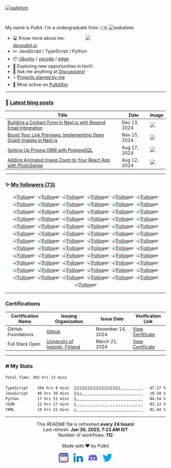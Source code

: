 [![pulkitxm](https://utfs.io/f/fAg0SbN5tYMawKGr0YTf0H1JXoMj5DTdB38FOVscE2yeUhwa)](https://www.holopin.io/@pulkitxm)

<br/>
 
My name is Pulkit. I'm a undergraduate from 🇮🇳 ![wakatime](https://visitor-badge.laobi.icu/badge?page_id=pulkitxm.pulkitxm&)

<img align="right" width="50%" src="https://github-readme-stats.vercel.app/api?username=pulkitxm&count_private=true&show_icons=true&theme=react&rank_icon=github&border_radius=10">

- :computer: Know more about me: [devpulkit.in](https://www.devpulkit.in/)
- :pencil2: JavaScript / TypeScript / Python
- :package: [Ubuntu](https://ubuntu.com/) / [vscode](https://code.visualstudio.com) / [edge](https://www.microsoft.com/en-us/edge)
- :seedling: Exploring new opportunities in tech!
- :thought_balloon: Ask me anything at [Discussions](https://github.com/pulkitxm/pulkitxm/discussions/new/choose)!
- :star: [Projects starred by me](https://github.com/Pulkitxm?tab=stars)
- :pushpin: Most active on [PulkitXm](https://github.com/pulkitxm)

---

### :pencil: [Latest blog posts](https://blogs.devpulkit.in)

<!--START_SECTION:blog-posts-->
| Title | Date | Image |
| ----- | ---- | ----- |
| [Building a Contact Form in Next.js with Resend Email Integration](https://blogs.devpulkit.in/emails-with-resend) | Dec 13, 2024 | <img src="https://cdn.hashnode.com/res/hashnode/image/upload/v1734081142688/30bd0035-ff2e-4a94-a3f3-5549231565e4.jpeg?w=300&h=157&fit=crop&crop=entropy&auto=compress,format&format=webp"  />
| [Boost Your Link Previews: Implementing Open Graph Images in Next.js](https://blogs.devpulkit.in/open-graph-images-in-nextjs) | Nov 15, 2024 | <img src="https://cdn.hashnode.com/res/hashnode/image/upload/v1731658433998/70bdbb5d-1123-478d-b35a-316169ce5615.png?w=300&h=157&fit=crop&crop=entropy&auto=compress,format&format=webp"  />
| [Setting Up Prisma ORM with PostgreSQL](https://blogs.devpulkit.in/setting-up-prisma-orm-with-postgresql) | Aug 17, 2024 | <img src="https://cdn.hashnode.com/res/hashnode/image/upload/v1734016058521/1d653d70-3204-40fa-9272-58298cd8e663.webp?w=300&h=157&fit=crop&crop=entropy&auto=compress,format&format=webp"  />
| [Adding Animated Image Zoom to Your React App with PhotoSwipe](https://blogs.devpulkit.in/react-image-gallery-with-photoswipe) | Aug 12, 2024 | <img src="https://cdn.hashnode.com/res/hashnode/image/upload/v1723050714944/ecb7f6c0-7151-4ce1-9c57-08c47e2a6625.jpeg?w=300&h=157&fit=crop&crop=entropy&auto=compress,format&format=webp"  />
<!--END_SECTION:blog-posts-->

---

<!--START_SECTION:top-followers-heading-->

### :sparkles: [My followers (73)](https://github.com/Pulkitxm?tab=followers)

<!--End_SECTION:top-followers-heading-->

<!--START_SECTION:top-followers-->
<div style="display: flex; justify-content: center; flex-wrap: wrap;"><a href="https://github.com/AakashGujar" target="_blank"><img src="https://avatars.githubusercontent.com/u/109903705?v=4" alt="Follower" width="50" height="50" style="border-radius: 50%; margin: 3px;"/></a>
<a href="https://github.com/Aarushi-bhatia" target="_blank"><img src="https://avatars.githubusercontent.com/u/145634342?v=4" alt="Follower" width="50" height="50" style="border-radius: 50%; margin: 3px;"/></a>
<a href="https://github.com/aashutosh004" target="_blank"><img src="https://avatars.githubusercontent.com/u/152780762?v=4" alt="Follower" width="50" height="50" style="border-radius: 50%; margin: 3px;"/></a>
<a href="https://github.com/AayushKarwa" target="_blank"><img src="https://avatars.githubusercontent.com/u/89857864?v=4" alt="Follower" width="50" height="50" style="border-radius: 50%; margin: 3px;"/></a>
<a href="https://github.com/Abhishek-B-R" target="_blank"><img src="https://avatars.githubusercontent.com/u/171951043?v=4" alt="Follower" width="50" height="50" style="border-radius: 50%; margin: 3px;"/></a>
<a href="https://github.com/AbinashC2" target="_blank"><img src="https://avatars.githubusercontent.com/u/132013987?v=4" alt="Follower" width="50" height="50" style="border-radius: 50%; margin: 3px;"/></a>
<a href="https://github.com/adedolapoadegboye" target="_blank"><img src="https://avatars.githubusercontent.com/u/79329667?v=4" alt="Follower" width="50" height="50" style="border-radius: 50%; margin: 3px;"/></a>
<a href="https://github.com/aditya-agarwal2003" target="_blank"><img src="https://avatars.githubusercontent.com/u/111106895?v=4" alt="Follower" width="50" height="50" style="border-radius: 50%; margin: 3px;"/></a>
<a href="https://github.com/agayushh" target="_blank"><img src="https://avatars.githubusercontent.com/u/126490041?v=4" alt="Follower" width="50" height="50" style="border-radius: 50%; margin: 3px;"/></a>
<a href="https://github.com/ahmadsalahuddeen" target="_blank"><img src="https://avatars.githubusercontent.com/u/71287508?v=4" alt="Follower" width="50" height="50" style="border-radius: 50%; margin: 3px;"/></a>
<a href="https://github.com/AI0228" target="_blank"><img src="https://avatars.githubusercontent.com/u/145859755?v=4" alt="Follower" width="50" height="50" style="border-radius: 50%; margin: 3px;"/></a>
<a href="https://github.com/Anujmishra2005" target="_blank"><img src="https://avatars.githubusercontent.com/u/72244992?v=4" alt="Follower" width="50" height="50" style="border-radius: 50%; margin: 3px;"/></a>
<a href="https://github.com/ArielMAJ" target="_blank"><img src="https://avatars.githubusercontent.com/u/69123486?v=4" alt="Follower" width="50" height="50" style="border-radius: 50%; margin: 3px;"/></a>
<a href="https://github.com/Arnab2002Pal" target="_blank"><img src="https://avatars.githubusercontent.com/u/101279242?v=4" alt="Follower" width="50" height="50" style="border-radius: 50%; margin: 3px;"/></a>
<a href="https://github.com/azra316" target="_blank"><img src="https://avatars.githubusercontent.com/u/139526226?v=4" alt="Follower" width="50" height="50" style="border-radius: 50%; margin: 3px;"/></a>
<a href="https://github.com/best-journey" target="_blank"><img src="https://avatars.githubusercontent.com/u/144888274?v=4" alt="Follower" width="50" height="50" style="border-radius: 50%; margin: 3px;"/></a>
<a href="https://github.com/BionStt" target="_blank"><img src="https://avatars.githubusercontent.com/u/43228630?v=4" alt="Follower" width="50" height="50" style="border-radius: 50%; margin: 3px;"/></a>
<a href="https://github.com/Bulbuccus" target="_blank"><img src="https://avatars.githubusercontent.com/u/153486220?v=4" alt="Follower" width="50" height="50" style="border-radius: 50%; margin: 3px;"/></a>
<a href="https://github.com/ch-stya" target="_blank"><img src="https://avatars.githubusercontent.com/u/192712419?v=4" alt="Follower" width="50" height="50" style="border-radius: 50%; margin: 3px;"/></a>
<a href="https://github.com/davidfgomes" target="_blank"><img src="https://avatars.githubusercontent.com/u/132530609?v=4" alt="Follower" width="50" height="50" style="border-radius: 50%; margin: 3px;"/></a>
<a href="https://github.com/Deb0071" target="_blank"><img src="https://avatars.githubusercontent.com/u/123491673?v=4" alt="Follower" width="50" height="50" style="border-radius: 50%; margin: 3px;"/></a>
<a href="https://github.com/devpulkitt" target="_blank"><img src="https://avatars.githubusercontent.com/u/191749786?v=4" alt="Follower" width="50" height="50" style="border-radius: 50%; margin: 3px;"/></a>
<a href="https://github.com/divA2805" target="_blank"><img src="https://avatars.githubusercontent.com/u/158808168?v=4" alt="Follower" width="50" height="50" style="border-radius: 50%; margin: 3px;"/></a>
<a href="https://github.com/Faisal786111" target="_blank"><img src="https://avatars.githubusercontent.com/u/124188437?v=4" alt="Follower" width="50" height="50" style="border-radius: 50%; margin: 3px;"/></a>
<a href="https://github.com/GauravKesh" target="_blank"><img src="https://avatars.githubusercontent.com/u/98611148?v=4" alt="Follower" width="50" height="50" style="border-radius: 50%; margin: 3px;"/></a>
<a href="https://github.com/gbowne1" target="_blank"><img src="https://avatars.githubusercontent.com/u/47549872?v=4" alt="Follower" width="50" height="50" style="border-radius: 50%; margin: 3px;"/></a>
<a href="https://github.com/GUARDIANSOFCODE" target="_blank"><img src="https://avatars.githubusercontent.com/u/160457369?v=4" alt="Follower" width="50" height="50" style="border-radius: 50%; margin: 3px;"/></a>
<a href="https://github.com/harshitduttshukla" target="_blank"><img src="https://avatars.githubusercontent.com/u/148779601?v=4" alt="Follower" width="50" height="50" style="border-radius: 50%; margin: 3px;"/></a>
<a href="https://github.com/harshsoni003" target="_blank"><img src="https://avatars.githubusercontent.com/u/155532861?v=4" alt="Follower" width="50" height="50" style="border-radius: 50%; margin: 3px;"/></a>
<a href="https://github.com/Heismanish" target="_blank"><img src="https://avatars.githubusercontent.com/u/92051445?v=4" alt="Follower" width="50" height="50" style="border-radius: 50%; margin: 3px;"/></a>
<a href="https://github.com/Het-Rasadiya" target="_blank"><img src="https://avatars.githubusercontent.com/u/118646018?v=4" alt="Follower" width="50" height="50" style="border-radius: 50%; margin: 3px;"/></a>
<a href="https://github.com/IDouble" target="_blank"><img src="https://avatars.githubusercontent.com/u/18186995?v=4" alt="Follower" width="50" height="50" style="border-radius: 50%; margin: 3px;"/></a>
<a href="https://github.com/irohandev" target="_blank"><img src="https://avatars.githubusercontent.com/u/108291771?v=4" alt="Follower" width="50" height="50" style="border-radius: 50%; margin: 3px;"/></a>
<a href="https://github.com/ishaan1995" target="_blank"><img src="https://avatars.githubusercontent.com/u/12032343?v=4" alt="Follower" width="50" height="50" style="border-radius: 50%; margin: 3px;"/></a>
<a href="https://github.com/Jatin4224" target="_blank"><img src="https://avatars.githubusercontent.com/u/93386551?v=4" alt="Follower" width="50" height="50" style="border-radius: 50%; margin: 3px;"/></a>
<a href="https://github.com/kanakOS01" target="_blank"><img src="https://avatars.githubusercontent.com/u/114474953?v=4" alt="Follower" width="50" height="50" style="border-radius: 50%; margin: 3px;"/></a>
<a href="https://github.com/KunalNasa" target="_blank"><img src="https://avatars.githubusercontent.com/u/111643119?v=4" alt="Follower" width="50" height="50" style="border-radius: 50%; margin: 3px;"/></a>
<a href="https://github.com/kxitika" target="_blank"><img src="https://avatars.githubusercontent.com/u/163126463?v=4" alt="Follower" width="50" height="50" style="border-radius: 50%; margin: 3px;"/></a>
<a href="https://github.com/LakshayxBansal" target="_blank"><img src="https://avatars.githubusercontent.com/u/163767683?v=4" alt="Follower" width="50" height="50" style="border-radius: 50%; margin: 3px;"/></a>
<a href="https://github.com/LefterisXefteris" target="_blank"><img src="https://avatars.githubusercontent.com/u/136985982?v=4" alt="Follower" width="50" height="50" style="border-radius: 50%; margin: 3px;"/></a>
<a href="https://github.com/Manas-thakur" target="_blank"><img src="https://avatars.githubusercontent.com/u/94138492?v=4" alt="Follower" width="50" height="50" style="border-radius: 50%; margin: 3px;"/></a>
<a href="https://github.com/mebremame" target="_blank"><img src="https://avatars.githubusercontent.com/u/165416120?v=4" alt="Follower" width="50" height="50" style="border-radius: 50%; margin: 3px;"/></a>
<a href="https://github.com/mohit-100" target="_blank"><img src="https://avatars.githubusercontent.com/u/142308041?v=4" alt="Follower" width="50" height="50" style="border-radius: 50%; margin: 3px;"/></a>
<a href="https://github.com/moyezr" target="_blank"><img src="https://avatars.githubusercontent.com/u/83092503?v=4" alt="Follower" width="50" height="50" style="border-radius: 50%; margin: 3px;"/></a>
<a href="https://github.com/mustafacagri" target="_blank"><img src="https://avatars.githubusercontent.com/u/7488394?v=4" alt="Follower" width="50" height="50" style="border-radius: 50%; margin: 3px;"/></a>
<a href="https://github.com/namannn04" target="_blank"><img src="https://avatars.githubusercontent.com/u/146120647?v=4" alt="Follower" width="50" height="50" style="border-radius: 50%; margin: 3px;"/></a>
<a href="https://github.com/Narender01" target="_blank"><img src="https://avatars.githubusercontent.com/u/86468988?v=4" alt="Follower" width="50" height="50" style="border-radius: 50%; margin: 3px;"/></a>
<a href="https://github.com/nitinsai2612" target="_blank"><img src="https://avatars.githubusercontent.com/u/118629622?v=4" alt="Follower" width="50" height="50" style="border-radius: 50%; margin: 3px;"/></a>
<a href="https://github.com/OfficialCodeVoyage" target="_blank"><img src="https://avatars.githubusercontent.com/u/72575602?v=4" alt="Follower" width="50" height="50" style="border-radius: 50%; margin: 3px;"/></a>
<a href="https://github.com/pandeyankur1324" target="_blank"><img src="https://avatars.githubusercontent.com/u/97225708?v=4" alt="Follower" width="50" height="50" style="border-radius: 50%; margin: 3px;"/></a>
<a href="https://github.com/pulkitxm2" target="_blank"><img src="https://avatars.githubusercontent.com/u/129366644?v=4" alt="Follower" width="50" height="50" style="border-radius: 50%; margin: 3px;"/></a>
<a href="https://github.com/RahulDadhich26" target="_blank"><img src="https://avatars.githubusercontent.com/u/111578507?v=4" alt="Follower" width="50" height="50" style="border-radius: 50%; margin: 3px;"/></a>
<a href="https://github.com/RJ8084" target="_blank"><img src="https://avatars.githubusercontent.com/u/146812036?v=4" alt="Follower" width="50" height="50" style="border-radius: 50%; margin: 3px;"/></a>
<a href="https://github.com/ronit-1404" target="_blank"><img src="https://avatars.githubusercontent.com/u/88834510?v=4" alt="Follower" width="50" height="50" style="border-radius: 50%; margin: 3px;"/></a>
<a href="https://github.com/rr3s1" target="_blank"><img src="https://avatars.githubusercontent.com/u/75430531?v=4" alt="Follower" width="50" height="50" style="border-radius: 50%; margin: 3px;"/></a>
<a href="https://github.com/SadmanYasar" target="_blank"><img src="https://avatars.githubusercontent.com/u/67522140?v=4" alt="Follower" width="50" height="50" style="border-radius: 50%; margin: 3px;"/></a>
<a href="https://github.com/Sameer103" target="_blank"><img src="https://avatars.githubusercontent.com/u/79912125?v=4" alt="Follower" width="50" height="50" style="border-radius: 50%; margin: 3px;"/></a>
<a href="https://github.com/scorpionkinganukis" target="_blank"><img src="https://avatars.githubusercontent.com/u/81745188?v=4" alt="Follower" width="50" height="50" style="border-radius: 50%; margin: 3px;"/></a>
<a href="https://github.com/shashank30082004" target="_blank"><img src="https://avatars.githubusercontent.com/u/140587990?v=4" alt="Follower" width="50" height="50" style="border-radius: 50%; margin: 3px;"/></a>
<a href="https://github.com/ShashankRampardos" target="_blank"><img src="https://avatars.githubusercontent.com/u/66352865?v=4" alt="Follower" width="50" height="50" style="border-radius: 50%; margin: 3px;"/></a>
<a href="https://github.com/shivamsaklani" target="_blank"><img src="https://avatars.githubusercontent.com/u/86798314?v=4" alt="Follower" width="50" height="50" style="border-radius: 50%; margin: 3px;"/></a>
<a href="https://github.com/smitjiwani" target="_blank"><img src="https://avatars.githubusercontent.com/u/78549024?v=4" alt="Follower" width="50" height="50" style="border-radius: 50%; margin: 3px;"/></a>
<a href="https://github.com/Some1Uknow" target="_blank"><img src="https://avatars.githubusercontent.com/u/130275024?v=4" alt="Follower" width="50" height="50" style="border-radius: 50%; margin: 3px;"/></a>
<a href="https://github.com/SrijaVuppala295" target="_blank"><img src="https://avatars.githubusercontent.com/u/140592148?v=4" alt="Follower" width="50" height="50" style="border-radius: 50%; margin: 3px;"/></a>
<a href="https://github.com/standardgalactic" target="_blank"><img src="https://avatars.githubusercontent.com/u/43516554?v=4" alt="Follower" width="50" height="50" style="border-radius: 50%; margin: 3px;"/></a>
<a href="https://github.com/umangPokhriyall" target="_blank"><img src="https://avatars.githubusercontent.com/u/151832630?v=4" alt="Follower" width="50" height="50" style="border-radius: 50%; margin: 3px;"/></a>
<a href="https://github.com/UrCode-Buddy" target="_blank"><img src="https://avatars.githubusercontent.com/u/136894128?v=4" alt="Follower" width="50" height="50" style="border-radius: 50%; margin: 3px;"/></a>
<a href="https://github.com/uurbanbuddha" target="_blank"><img src="https://avatars.githubusercontent.com/u/126100574?v=4" alt="Follower" width="50" height="50" style="border-radius: 50%; margin: 3px;"/></a>
<a href="https://github.com/vibhorjoshi" target="_blank"><img src="https://avatars.githubusercontent.com/u/105739194?v=4" alt="Follower" width="50" height="50" style="border-radius: 50%; margin: 3px;"/></a>
<a href="https://github.com/Vivek09Chahal" target="_blank"><img src="https://avatars.githubusercontent.com/u/103368320?v=4" alt="Follower" width="50" height="50" style="border-radius: 50%; margin: 3px;"/></a>
<a href="https://github.com/warmice71" target="_blank"><img src="https://avatars.githubusercontent.com/u/136490321?v=4" alt="Follower" width="50" height="50" style="border-radius: 50%; margin: 3px;"/></a>
<a href="https://github.com/XiaomingX" target="_blank"><img src="https://avatars.githubusercontent.com/u/5387930?v=4" alt="Follower" width="50" height="50" style="border-radius: 50%; margin: 3px;"/></a>
<a href="https://github.com/yashdhawane" target="_blank"><img src="https://avatars.githubusercontent.com/u/40862348?v=4" alt="Follower" width="50" height="50" style="border-radius: 50%; margin: 3px;"/></a></div>
<!--END_SECTION:top-followers-->

---

### Certifications


| Certification Name | Issuing Organization                                          | Issue Date        | Verification Link                                                                                        |
| ------------------ | ------------------------------------------------------------- | ----------------- | -------------------------------------------------------------------------------------------------------- |
| GitHub Foundations | [Github](https://www.credly.com/org/github)                   | November 14, 2024 | [View Certificate](https://www.credly.com/badges/0d980c06-511c-4e3d-a9a7-9973688b34ad)                   |
| Full Stack Open    | [University of helsinki, Finland](https://www.helsinki.fi/en) | March 21, 2024    | [View Certificate](https://github.com/Pulkitxm/fullstackopen/blob/main/Certificates/Pulkit%20Pulkit.pdf) |

---

<h3 align="left">🔥   My Stats</h3>
<!--START_SECTION:waka-->

```txt
Total Time: 393 hrs 13 mins

TypeScript    264 hrs 8 mins  ⣿⣿⣿⣿⣿⣿⣿⣿⣿⣿⣿⣿⣿⣿⣿⣿⣷⣀⣀⣀⣀⣀⣀⣀⣀   67.17 %
JavaScript    40 hrs 39 mins  ⣿⣿⣶⣀⣀⣀⣀⣀⣀⣀⣀⣀⣀⣀⣀⣀⣀⣀⣀⣀⣀⣀⣀⣀⣀   10.34 %
Python        17 hrs 51 mins  ⣿⣄⣀⣀⣀⣀⣀⣀⣀⣀⣀⣀⣀⣀⣀⣀⣀⣀⣀⣀⣀⣀⣀⣀⣀   04.54 %
JSON          12 hrs 17 mins  ⣷⣀⣀⣀⣀⣀⣀⣀⣀⣀⣀⣀⣀⣀⣀⣀⣀⣀⣀⣀⣀⣀⣀⣀⣀   03.13 %
YAML          10 hrs 22 mins  ⣶⣀⣀⣀⣀⣀⣀⣀⣀⣀⣀⣀⣀⣀⣀⣀⣀⣀⣀⣀⣀⣀⣀⣀⣀   02.64 %
```

<!--END_SECTION:waka-->

------------

<!--START_SECTION:workflows-update-->

<p align="center">
      This <i>README</i> file is refreshed <b>every 24 hours</b>!<br/>
      Last refresh: <b>Jan 30, 2025, 7:23 AM IST</b><br/>
      Number of workflows: <b>112</b><br/><br/>
      Made with ❤️ by Pulkit
    </p>

<!--END_SECTION:workflows-update-->
<div align="center">
    <a href="https://www.devpulkit.in" style="text-decoration: none; display: inline-block;">
        <img src="./assets/web.svg" alt="Website" height="30" width="30" />
    </a>
    &nbsp;&nbsp;
    <a href="https://www.linkedin.com/in/pulkitxm" style="text-decoration: none; display: inline-block;">
        <img src="./assets/linkedin.svg" alt="LinkedIn" height="30" width="30" />
    </a>
    &nbsp;&nbsp;
    <a href="https://discord.gg/790426084994187304" style="text-decoration: none; display: inline-block;">
        <img src="./assets/discord.svg" alt="Discord" height="30" width="30" />
    </a>
    &nbsp;&nbsp;
    <a href="https://x.com/devpulkitt" style="text-decoration: none; display: inline-block;">
        <img src="./assets/twitter.svg" alt="Twitter" height="30" width="30" />
    </a>
</div>
